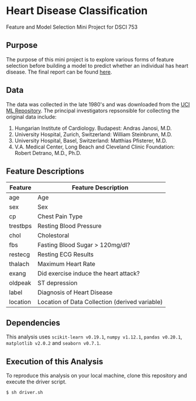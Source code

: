 # Heart Disease Classification
Feature and Model Selection Mini Project for DSCI 753

## Purpose
The purpose of this mini project is to explore various forms of feature selection before building a model to predict whether an individual has heart disease. The final report can be found [here](https://github.com/jdubchak/heart_disease/blob/master/results/report.pdf).

## Data
The data was collected in the late 1980's and was downloaded from the [UCI ML Repository](http://archive.ics.uci.edu/ml/datasets/heart+Disease). The principal investigators repsonsible for collecting the original data include:

 1. Hungarian Institute of Cardiology. Budapest: Andras Janosi, M.D.
 2. University Hospital, Zurich, Switzerland: William Steinbrunn, M.D.
 3. University Hospital, Basel, Switzerland: Matthias Pfisterer, M.D.
 4. V.A. Medical Center, Long Beach and Cleveland Clinic Foundation: Robert Detrano, M.D., Ph.D.

 ## Feature Descriptions 
 | Feature |  Feature Description  |
 |---------|-----------------------|
 | age | Age|
 | sex | Sex |
 | cp | Chest Pain Type |
 | trestbps| Resting Blood Pressure|
 | chol |Cholestoral |
 | fbs | Fasting Blood Sugar > 120mg/dl?|
 | restecg | Resting ECG Results| 
 |thalach |Maximum Heart Rate | 
 |exang | Did exercise induce the heart attack?| 
 | oldpeak|ST depression |
 |label | Diagnosis of Heart Disease|
 | location | Location of Data Collection (derived variable)|  
 
 ## Dependencies
 This analysis uses `scikit-learn v0.19.1`, `numpy v1.12.1`, `pandas v0.20.1`,
`matplotlib v2.0.2` and `seaborn v0.7.1`.
 
 ## Execution of this Analysis 
 To reproduce this analysis on your local machine, clone this repository and execute the driver script.
 
 `$ sh driver.sh`